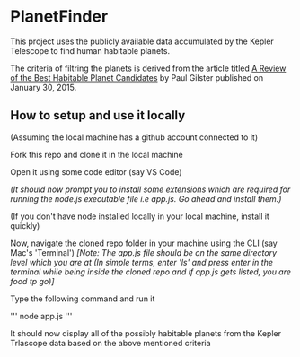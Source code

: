 # PlanetFinder
This project uses the publicly available data accumulated by the Kepler Telescope to find human habitable planets.


The criteria of filtring the planets is derived from the article titled [A Review of the Best Habitable Planet Candidates](https://www.centauri-dreams.org/2015/01/30/a-review-of-the-best-habitable-planet-candidates/) by Paul Gilster published on January 30, 2015.


## How to setup and use it locally
<p>(Assuming the local machine has a github account connected to it)</p>
<p>Fork this repo and clone it in the local machine</p>
<p>Open it using some code editor (say VS Code)</p>
<p><em>(It should now prompt you to install some extensions which are required for running the node.js executable file i.e app.js. Go ahead and install them.)</em><p>
<p>(If you don't have node installed locally in your local machine, install it quickly)</p>
<p> Now, navigate the cloned repo folder in your machine using the CLI (say Mac's 'Terminal') <em>[Note: The app.js file should be on the same directory level which you are at (In simple terms, enter 'ls' and press enter in the terminal while being inside the cloned repo and if app.js gets listed, you are food tp go)]</em></p>
<p> Type the following command and run it</p>
'''
node app.js
'''

<p>It should now display all of the possibly habitable planets from the Kepler Trlascope data based on the above mentioned criteria </p>




